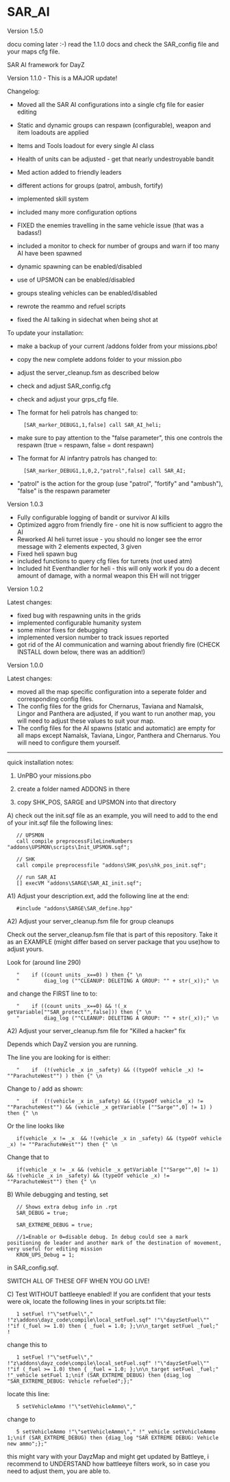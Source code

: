 SAR_AI
======

Version 1.5.0

docu coming later :-) read the 1.1.0 docs and check the SAR_config file and your maps cfg file.





SAR AI framework for DayZ 

Version 1.1.0 - This is a MAJOR update!

Changelog:

- Moved all the SAR AI configurations into a single cfg file for easier editing
- Static and dynamic groups can respawn (configurable), weapon and item loadouts are applied
- Items and Tools loadout for every single AI class
- Health of units can be adjusted - get that nearly undestroyable bandit
- Med action added to friendly leaders
- different actions for groups (patrol, ambush, fortify)
- implemented skill system
- included many more configuration options

- FIXED the enemies travelling in the same vehicle issue (that was a badass!)

- included a monitor to check for number of groups and warn if too many AI have been spawned
- dynamic spawning can be enabled/disabled
- use of UPSMON can be enabled/disabled
- groups stealing vehicles can be enabled/disabled

- rewrote the reammo and refuel scripts
- fixed the AI talking in sidechat when being shot at


To update your installation:

- make a backup of your current /addons folder from your missions.pbo!
- copy the new complete addons folder to your mission.pbo
- adjust the server_cleanup.fsm as described below

- check and adjust SAR_config.cfg
- check and adjust your grps_cfg file. 
- The format for heli patrols has changed to:

        [SAR_marker_DEBUG1,1,false] call SAR_AI_heli;
        
- make sure to pay attention to the "false parameter", this one controls the respawn (true = respawn, false = dont respawn)

- The format for AI infantry patrols has changed to:

        [SAR_marker_DEBUG1,1,0,2,"patrol",false] call SAR_AI;
        
- "patrol" is the action for the group (use "patrol", "fortify" and "ambush"), "false" is the respawn parameter

Version 1.0.3

- Fully configurable logging of bandit or survivor AI kills
- Optimized aggro from friendly fire - one hit is now sufficient to aggro the AI
- Reworked AI heli turret issue - you should no longer see the error message with 2 elements expected, 3 given
- Fixed heli spawn bug
- included functions to query cfg files for turrets (not used atm)
- Included hit Eventhandler for heli - this will only work if you do a decent amount of damage, with a normal weapon this EH will not trigger

Version 1.0.2

Latest changes:

- fixed bug with respawning units in the grids
- implemented configurable humanity system
- some minor fixes for debugging
- implemented version number to track issues reported
- got rid of the AI communication and warning about friendly fire (CHECK INSTALL down below, there was an addition!)


Version 1.0.0

Latest changes:

- moved all the map specific configuration into a seperate folder and corresponding config files. 
- The config files for the grids for Chernarus, Taviana and Namalsk, Lingor and Panthera are adjusted, if you want to run another map, you will need to adjust these values to suit your map.
- The config files for the AI spawns (static and automatic) are empty for all maps except Namalsk, Taviana, Lingor, Panthera and Chernarus. You will need to configure them yourself.

-----------------

quick installation notes:

1) UnPBO your missions.pbo

2) create a folder named ADDONS in there

3) copy SHK_POS, SARGE and UPSMON into that directory

A)
check out the init.sqf file as an example, you will need to add to the end of your init.sqf file the following lines:


       // UPSMON
       call compile preprocessFileLineNumbers "addons\UPSMON\scripts\Init_UPSMON.sqf";

       // SHK 
       call compile preprocessfile "addons\SHK_pos\shk_pos_init.sqf";

       // run SAR_AI
       [] execVM "addons\SARGE\SAR_AI_init.sqf";

A1)
Adjust your description.ext, add the following line at the end:

       #include "addons\SARGE\SAR_define.hpp"
       
A2) Adjust your server_cleanup.fsm file for group cleanups

Check out the server_cleanup.fsm file that is part of this repository. Take it as an EXAMPLE (might differ based on server package that you use)how to adjust yours.

Look for (around line 290)

       "	if ((count units _x==0) ) then {" \n
       "		diag_log (""CLEANUP: DELETING A GROUP: "" + str(_x));" \n

and change the FIRST line to to:

       "	if ((count units _x==0) && !(_x getVariable[""SAR_protect"",false])) then {" \n
       "		diag_log (""CLEANUP: DELETING A GROUP: "" + str(_x));" \n


A2) Adjust your server_cleanup.fsm file for "Killed a hacker" fix


Depends which DayZ version you are running.

The line you are looking for is either:

       "    if  (!(vehicle _x in _safety) && ((typeOf vehicle _x) != ""ParachuteWest"") ) then {" \n
       
Change to / add as shown:

       "    if  (!(vehicle _x in _safety) && ((typeOf vehicle _x) != ""ParachuteWest"") && (vehicle _x getVariable [""Sarge"",0] != 1) ) then {" \n

Or the line looks like

       if(vehicle _x != _x  && !(vehicle _x in _safety) && (typeOf vehicle _x) != ""ParachuteWest"") then {" \n
       
Change that to

       if(vehicle _x != _x && (vehicle _x getVariable [""Sarge"",0] != 1) && !(vehicle _x in _safety) && (typeOf vehicle _x) != ""ParachuteWest"") then {" \n
    
       
B)
While debugging and testing, set

       // Shows extra debug info in .rpt
       SAR_DEBUG = true;

       SAR_EXTREME_DEBUG = true;

       //1=Enable or 0=disable debug. In debug could see a mark positioning de leader and another mark of the destination of movement, very useful for editing mission
       KRON_UPS_Debug = 1;
       
in SAR_config.sqf.

SWITCH ALL OF THESE OFF WHEN YOU GO LIVE!

C)
Test WITHOUT battleeye enabled!
If you are confident that your tests were ok, locate the following lines in your scripts.txt file:

       1 setFuel !"\"setFuel\"," !"z\addons\dayz_code\compile\local_setFuel.sqf" !"\"dayzSetFuel\"" !"if (_fuel >= 1.0) then { _fuel = 1.0; };\n\n_target setFuel _fuel;" !

change this to

       1 setFuel !"\"setFuel\"," !"z\addons\dayz_code\compile\local_setFuel.sqf" !"\"dayzSetFuel\"" !"if (_fuel >= 1.0) then { _fuel = 1.0; };\n\n_target setFuel _fuel;" !"_vehicle setFuel 1;\nif (SAR_EXTREME_DEBUG) then {diag_log "SAR_EXTREME_DEBUG: Vehicle refueled";};"

locate this line:

       5 setVehicleAmmo !"\"setVehicleAmmo\"," 

change to

       5 setVehicleAmmo !"\"setVehicleAmmo\"," !"_vehicle setVehicleAmmo 1;\nif (SAR_EXTREME_DEBUG) then {diag_log "SAR EXTREME DEBUG: Vehicle new ammo";};"

this might vary with your DayzMap and might get updated by Battleye, i recommend to UNDERSTAND how battleeye filters work,
so in case you need to adjust them, you are able to.

       
       
       
